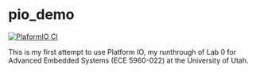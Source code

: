 # pio_demo

[![PlaformIO CI](https://github.com/dknelson9876/pio_demo/actions/workflows/main.yml/badge.svg)](https://github.com/dknelson9876/pio_demo/actions/workflows/main.yml)

This is my first attempt to use Platform IO, my runthrough of Lab 0 for Advanced Embedded Systems (ECE 5960-022) at the University of Utah.
